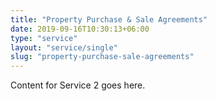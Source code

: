 ```yaml
---
title: "Property Purchase & Sale Agreements"
date: 2019-09-16T10:30:13+06:00
type: "service"
layout: "service/single"
slug: "property-purchase-sale-agreements"
---
```



Content for Service 2 goes here.
